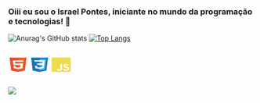 ### Oiii eu sou o  Israel  Pontes, iniciante no mundo da programação  e tecnologias! 👋

![Anurag's GitHub stats](https://github-readme-stats.vercel.app/api?username=IsraelPontes&show_icons=true&theme=radical)
[![Top Langs](https://github-readme-stats.vercel.app/api/top-langs/?username=IsraelPontes&layout=compact)](https://github.com/IsraelPontes/github-readme-stats)
 
 <div style="display: inline_block"><br>
  <img align="center" alt="Israel-HTML" height="30" width="40" src="https://raw.githubusercontent.com/devicons/devicon/master/icons/html5/html5-original.svg">
  <img align="center" alt="Israel-CSS" height="30" width="40" src="https://raw.githubusercontent.com/devicons/devicon/master/icons/css3/css3-original.svg">
  <img align="center" alt="Israel-Js" height="30" width="40" src="https://raw.githubusercontent.com/devicons/devicon/master/icons/javascript/javascript-plain.svg">
</div>

##

<div>
  <a href="https://www.linkedin.com/in/israel-pontes-601253a2/" target="blank"><img src="https://img.shields.io/badge/-LinkedIn-%230077B5?style=for-the-badge&logo=linkedin&logoColor=white" target="_blank"></a> 
</div>

